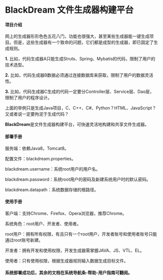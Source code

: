 # BlackDream 文件生成器构建平台
<div>
    <div>
        <h4><b>项目介绍</b></h4>
        <p>网上的生成器形形色色五花八门，功能也很强大，甚至某些生成器能一键生成项目。但是，这些生成器有一个致命的问题，它们都是成型的生成器，即已固定了生成规则。</p>
        <p><b>1.</b> 比如，代码生成器A只能生成Struts、Spring、Mybatis的代码，限制了用户的技术选型。</p>
        <p><b>2.</b> 比如，代码生成器B数据必须通过连接数据库来获取，限制了用户的数据灵活性。</p>
        <p><b>3.</b> 比如，代码生成器C生成的代码一定要分Controller层、Service层、Dao层，限制了用户的程序设计。</p>
        <p>上面的举例只是生成Java项目，C、C++、C#、Python？HTML、JavaScript？又或者说一定要拘泥于生成代码？</p>
        <p><b>BlackDream</b>是文件生成器构建平台，可快速灵活地构建和共享文件生成器。</p>
    </div>
    <div>
        <h4><b>部署手册</b></h4>
        <p>服务端：依赖Java8，Tomcat8。</p>
        <p>配置文件：blackdream.properties。</p>
        <p>blackdream.username：系统root用户的用户名。</p>
        <p>blackdream.password：系统root用户的密码及新建系统用户时的默认密码。</p>
        <p>blackdream.datapath：系统数据存储的根路径。</p>
        <h4><b>使用手册</b></h4>
        <p>客户端：支持Chrome、Firefox、Opera浏览器，推荐Chrome。</p>
        <p>系统角色：root用户、开发者、使用者。</p>
        <p>root用户：拥有所有权限，有且只有一个root用户，开发者账号和使用者账号只能通过root账号新建。</p>
        <p>开发者：拥有开发和使用权限，开发生成器需掌握JAVA、JS、VTL、EL。</p>
        <p>使用者：只有使用权限，根据生成器规则输入数据生成目标文件。</p>
        <h4><b>系统部署成功后，其余的文档在系统导航条-帮助-用户指南可翻阅。</b></h4>
    </div>
</div>
